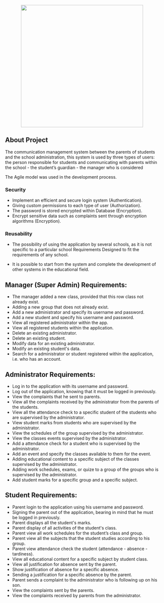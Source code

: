 <p align="center"><a href="https://laravel.com" target="_blank"><img src="https://previews.123rf.com/images/butenkow/butenkow1612/butenkow161204080/67428208-template-design-logo-school-vector-illustration-of-icon.jpg" width="400"></a></p>

## About Project

The communication management system between the parents of students and the school administration, this system is used by three types of users: the person responsible for students and communicating with parents within the school - the student’s guardian - the manager who is considered

The Agile model was used in the development process.

### Security

- Implement an efficient and secure login system (Authentication).
- Giving custom permissions to each type of user (Authorization).
- The password is stored encrypted within Database (Encryption).
- Encrypt sensitive data such as complaints sent through encryption algorithms (Encryption).
  
### Reusability

- The possibility of using the application by several schools, as it is not specific to a particular school Requirements Designed to fit the requirements of any school.

- It is possible to start from the system and complete the development of other systems in the educational field.

## Manager (Super Admin) Requirements:

- The manager added a new class, provided that this row class not already exist.
- Adding a new group that does not already exist.
- Add a new administrator and specify its username and password.
- Add a new student and specify his username and password.
- View all registered administrator within the app.
- View all registered students within the application.
- Delete an existing administrator.
- Delete an existing student.
- Modify data for an existing administrator.
- Modify an existing student's data.
- Search for a administrator or student registered within the application, i.e. who has an account.


## Administrator Requirements:

- Log in to the application with its username and password.
- Log out of the application, knowing that it must be logged in previously.
- View the complaints that he sent to parents.
- View all the complaints received by the administrator from the parents of the students.
- View all the attendance check to a specific student of the students who are supervised by the administrator.
- View student marks from students who are supervised by the administrator.
- View the schedules of the group supervised by the administrator.
- View the classes events supervised by the administrator.
- Add a attendance check for a student who is supervised by the administrator.
- Add an event and specify the classes available to them for the event.
- Adding educational content to a specific subject of the classes supervised by the administrator.
- Adding work schedules, exams, or quize to a group of the groups who is supervised by the administrator.
- Add student marks for a specific group and a specific subject.


## Student Requirements:

- Parent login to the application using his username and password.
- Signing the parent out of the application, bearing in mind that he must be logged in previously.
- Parent displays all the student's marks.
- Parent display of all activities of the student's class.
- Parent view all work schedules for the student’s class and group.
- Parent view all the subjects that the student studies according to his group.
- Parent view attendance check the student (attendance - absence - tardiness).
- View all educational content for a specific subject by student class.
- View all justification for absence sent by the parent.
- Show justification of absence for a specific absence.
- Sending a justification for a specific absence by the parent.
- Parent sends a complaint to the administrator who is following up on his son.
- View the complaints sent by the parents.
- View the complaints received by parents from the administrator.